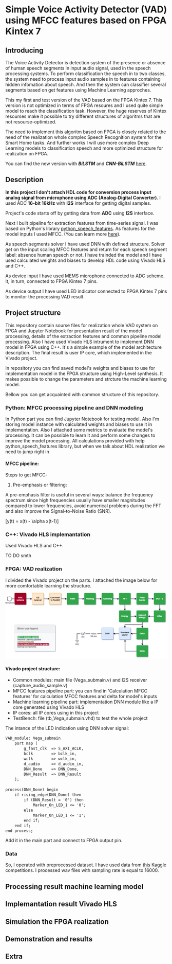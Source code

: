 # Simple Voice Activity Detector (VAD) using MFCC features based on FPGA Kintex 7
## Introducing
The Voice Activity Detector is detection system of the presence or absence of human speech segments in input audio signal, used in the speech processing systems.
To perform classification the speech in to two classes, the system need to process input audio samples in to features containing hidden infomation about speech.
And then the system can classifier several segments based on get features using Machine Learning approches.

This my first and test version of the VAD based on the FPGA Kintex 7.
This version is not optimized in terms of FPGA resoures and I used quite simple model to reach the classification task.
However, the huge reserves of Kintex resourses make it possible to try different structures of algoritms that are not resourse-optimized.

The need to implement this algoritm based on FPGA is closely related to the need of the realization whole complex Speech Recognition system for the Smart Home tasks.
And further works I will use more complex Deep Learning models to classification speech and more optimized structure for realization on FPGA.

You can find the new version with ***BiLSTM*** and ***CNN-BiLSTM*** [here](https://github.com/AlexKly/VegaVAD).

## Description
**In this project I don't attach HDL code for conversion process input analog signal from microphone using ADC (Analog-Digital Converter)**. I used ADC **16-bit 16kHz** with **I2S** interface for getting digital samples.

Project's code starts off by getting data from **ADC** using **I2S** interface.

Next I built pipeline for extraction features from time-series signal. I was based on Python's library [python_speech_features](https://python-speech-features.readthedocs.io/en/latest/).
As features for the model inputs I used MFCC. (You can learn more [here](http://practicalcryptography.com/miscellaneous/machine-learning/guide-mel-frequency-cepstral-coefficients-mfccs/)).

As speech segments solver I have used DNN with defined structure. Solver get on the input scaling MFCC features and return for each speech segment label: absence human speech or not.
I have trainded the model and I have used calculated weights and biases to develop HDL code using Vivado HLS and C++.

As device input I have used MEMS microphone connected to ADC scheme.
It, in turn, connected to FPGA Kintex 7 pins.

As device output I have used LED indicator connected to FPGA Kintex 7 pins to monitor the processing VAD result.

## Project structure
This repository contain sourse files for realization whole VAD system on FPGA and Jupyter Notebook for presentation result of the model processing, details of the extraction features and common pipeline model processing.
Also I have used Vivado HLS intrument to implement DNN model in FPGA using C++.
It's a simple example of the model architecture description.
The final result is user IP core, which implemented in the Vivado project.

In repository you can find saved model's weights and biases to use for implementation model in the FPGA structure using High-Level synthesis.
It makes possible to change the parameters and strcture the machine learning model.

Bellow you can get acquainted with common structure of this repository.

### Python: MFCC processing pipeline and DNN modeling
In Python part you can find Jupyter Notebook for testing model. Also I'm storing model instance with calculated weights and biases to use it in implementation.
Also I attached some metrics to evaluate the model's processing.
It can be possible to learn it and perform some changes to improve the model processing.
All calculations provided with help python_speech_features library, but when we talk about HDL realization we need to jump right in 

#### MFCC pipeline:
Steps to get MFCC:
1. Pre-emphasis or filtering:

A pre-emphasis filter is useful in several ways: balance the frequency spectrum since high frequencies usually have smaller magnitudes compared to lower frequencies, avoid numerical problems during the FFT and also improve the Signal-to-Noise Ratio (SNR).

\[y(t) = x(t) - \alpha x(t-1)\]






### C++: Vivado HLS implemantation
Used Vivado HLS and C++.

TO DO smth


### FPGA: VAD realization
I divided the Vivado project on the parts.
I attached the image below for more comfortable learning the structure.

![Project structure](https://github.com/AlexKly/Simple-Voice-Activity-Detector-using-MFCC-based-on-FPGA-Kintex/blob/master/Docs/Project%20structure.drawio.png "Project structure")

#### Vivado project structure:
* Common modules: main file (Vega_submain.v) and I2S receiver (capture_audio_sample.v)
* MFCC features pipeline part: you can find in 'Calculation MFCC features' for calculation MFCC features and delta for model's inputs
* Machine learning pipeline part: implementation DNN module like a IP core generated using Vivado HLS
* IP cores: all IP cores using in this project
* TestBench: file (tb_Vega_submain.vhd) to test the whole project

The intance of the LED indication using DNN solver signal:
~~~
VAD_module: Vega_submain
    port map (
        g_fast_clk  => S_AXI_ACLK,
        bclk        => bclk_in,
        wclk        => wclk_in,
        d_audio     => d_audio_in,
        DNN_Done    => DNN_Done,
        DNN_Result  => DNN_Result
    );
        
process(DNN_Done) begin
    if rising_edge(DNN_Done) then
        if (DNN_Result = '0') then
            Marker_On_LED_1 <= '0';
        else
            Marker_On_LED_1 <= '1';
        end if;
    end if;
end process;
~~~
Add it in the main part and connect to FPGA output pin.

### Data
So, I operated with preprocessed dataset. I have used data from [this](https://www.kaggle.com/c/silero-audio-classifier/data) Kaggle competitions.
I processed wav files with sampling rate is equal to 16000.

## Processing result machine learning model

## Implemantation result Vivado HLS

## Simulation the FPGA realization

## Demonstration and results

## Extra

